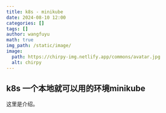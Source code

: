 ```yaml
---
title: k8s - minikube
date: 2024-08-10 12:00
categories: []
tags: []
author: wangfuyu
math: true 
img_path: /static/image/
image:
  path: https://chirpy-img.netlify.app/commons/avatar.jpg
  alt: chirpy
---
```


## k8s 一个本地就可以用的环境minikube

这里是介绍。
